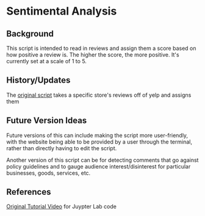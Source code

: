 # Sentimental Analysis

## Background
This script is intended to read in reviews and assign them a score based on
how positive a review is. The higher the score, the more positive. It's currently
set at a scale of 1 to 5.

## History/Updates
The [original script](https://github.com/nadiamoore315/sentiment_analysis/blob/main/sentimental_analysis.py) takes a specific store's reviews off of yelp and assigns them 

## Future Version Ideas
Future versions of this can include making the script more user-friendly,
with the website being able to be provided by a user through the terminal,
rather than directly having to edit the script.

Another version of this script can be for detecting comments that go
against policy guidelines and to gauge audience interest/disinterest
for particular businesses, goods, services, etc.

## References
[Original Tutorial Video](https://www.youtube.com/watch?v=szczpgOEdXs&t=1372s) for Juypter Lab code
